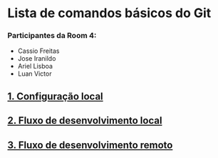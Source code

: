 # Lista de comandos básicos do Git
### Participantes da Room 4:
- Cassio Freitas 
- Jose Iranildo
- Ariel Lisboa
- Luan Victor

## [1. Configuração local](./configuracao-local.md)


## [2. Fluxo de desenvolvimento local](./fluxo-de-desenvolvimento-local.md)



## [3. Fluxo de desenvolvimento remoto](./fluxo-de-desenvolvimento-remoto.md)
